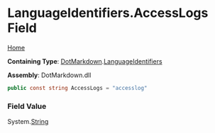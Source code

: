 # LanguageIdentifiers\.AccessLogs Field

[Home](../../../README.md)

**Containing Type**: [DotMarkdown](../../README.md)\.[LanguageIdentifiers](../README.md)

**Assembly**: DotMarkdown\.dll

```csharp
public const string AccessLogs = "accesslog"
```

### Field Value

System\.[String](https://docs.microsoft.com/en-us/dotnet/api/system.string)